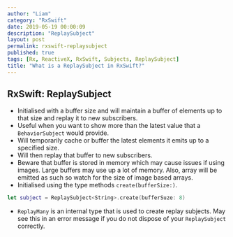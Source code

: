 ```yaml
---
author: "Liam"
category: "RxSwift"
date: 2019-05-19 00:00:09
description: "ReplaySubject"
layout: post
permalink: rxswift-replaysubject
published: true
tags: [Rx, ReactiveX, RxSwift, Subjects, ReplaySubject]
title: "What is a ReplaySubject in RxSwift?"
---
```


## RxSwift: ReplaySubject

- Initialised with a buffer size and will maintain a buffer of elements up to that size and replay it to new subscribers.
- Useful when you want to show more than the latest value that a `BehaviorSubject` would provide.
- Will temporarily cache or buffer the latest elements it emits up to a specified size.
- Will then replay that buffer to new subscribers.
- Beware that buffer is stored in memory which may cause issues if using images. Large buffers may use up a lot of memory. Also, array will be emitted as such so watch for the size of image based arrays.
- Initialised using the type methods `create(bufferSize:)`.

```swift
let subject = ReplaySubject<String>.create(bufferSuze: 8)
```

- `ReplayMany` is an internal type that is used to create replay subjects. May see this in an error message if you do not dispose of your `ReplaySubject` correctly.
